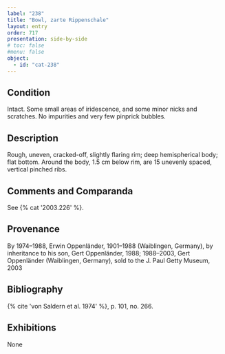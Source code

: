 ```yaml
---
label: "238"
title: "Bowl, zarte Rippenschale"
layout: entry
order: 717
presentation: side-by-side
# toc: false
#menu: false 
object:
  - id: "cat-238"
---
```


## Condition

Intact. Some small areas of iridescence, and some minor nicks and scratches. No impurities and very few pinprick bubbles.

## Description

Rough, uneven, cracked-off, slightly flaring rim; deep hemispherical body; flat bottom. Around the body, 1.5 cm below rim, are 15 unevenly spaced, vertical pinched ribs.

## Comments and Comparanda

See {% cat '2003.226' %}.

## Provenance

By 1974–1988, Erwin Oppenländer, 1901–1988 (Waiblingen, Germany), by inheritance to his son, Gert Oppenländer, 1988; 1988–2003, Gert Oppenländer (Waiblingen, Germany), sold to the J. Paul Getty Museum, 2003

## Bibliography

{% cite 'von Saldern et al. 1974' %}, p. 101, no. 266.

## Exhibitions

None
